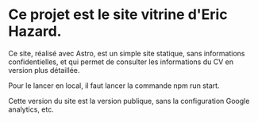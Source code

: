 # Ce projet est le site vitrine d'Eric Hazard.

Ce site, réalisé avec Astro, est un simple site statique, sans informations confidentielles, et qui permet de consulter les informations du CV en version plus détaillée.

Pour le lancer en local, il faut lancer la commande npm run start.

Cette version du site est la version publique, sans la configuration Google analytics, etc.